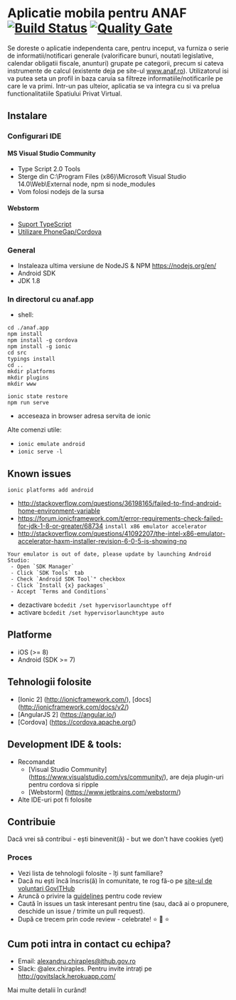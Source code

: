 # Aplicatie mobila pentru ANAF [![Build Status](https://travis-ci.org/gov-ithub/anaf-mobile.svg?branch=master)](https://travis-ci.org/gov-ithub/anaf-mobile) [![Quality Gate](https://sonarqube.com/api/badges/gate?key=govithub:anaf-mobile)](https://sonarqube.com/dashboard?id=govithub:anaf-mobile)
Se doreste o aplicatie independenta care, pentru inceput, va furniza o serie de informatii/notificari generale (valorificare bunuri, noutati legislative, calendar obligatii fiscale, anunturi) grupate pe categorii, precum si cateva instrumente de calcul (existente deja pe site-ul www.anaf.ro). Utilizatorul isi va putea seta un profil in baza caruia sa filtreze informatiile/notificarile pe care le va primi. Intr-un pas ulteior, aplicatia se va integra cu si va prelua functionalitatiile Spatiului Privat Virtual.

## Instalare

### Configurari IDE

#### MS Visual Studio Community
- Type Script 2.0 Tools
- Sterge din C:\Program Files (x86)\Microsoft Visual Studio 14.0\Web\External node, npm si node_modules
- Vom folosi nodejs de la sursa

#### Webstorm
- [Suport TypeScript](https://www.jetbrains.com/help/webstorm/2016.3/typescript-support.html)
- [Utilizare PhoneGap/Cordova](https://www.jetbrains.com/help/webstorm/2016.2/using-phonegap-cordova.html)

### General
- Instaleaza ultima versiune de NodeJS & NPM https://nodejs.org/en/
- Android SDK
- JDK 1.8

### In directorul cu anaf.app
- shell: 
```
cd ./anaf.app 
npm install
npm install -g cordova
npm install -g ionic
cd src
typings install
cd ..
mkdir platforms
mkdir plugins
mkdir www

ionic state restore
npm run serve
```
- acceseaza in browser adresa servita de ionic

Alte comenzi utile:
- `ionic emulate android`
- `ionic serve -l`

## Known issues
`ionic platforms add android` 
- http://stackoverflow.com/questions/36198165/failed-to-find-android-home-environment-variable
- https://forum.ionicframework.com/t/error-requirements-check-failed-for-jdk-1-8-or-greater/68734 
`install x86 emulator accelerator` 
- http://stackoverflow.com/questions/41092207/the-intel-x86-emulator-accelerator-haxm-installer-revision-6-0-5-is-showing-no

```
Your emulator is out of date, please update by launching Android Studio:
 - Open `SDK Manager`
 - Click `SDK Tools` tab
 - Check `Android SDK Tool`" checkbox
 - Click `Install {x} packages`
 - Accept `Terms and Conditions`
```

- dezactivare `bcdedit /set hypervisorlaunchtype off`
- activare `bcdedit /set hypervisorlaunchtype auto`

## Platforme
- iOS (>= 8)
- Android (SDK >= 7)


## Tehnologii folosite
- [Ionic 2] (http://ionicframework.com/), [docs] (http://ionicframework.com/docs/v2/)
- [AngularJS 2] (https://angular.io/)
- [Cordova] (https://cordova.apache.org/)

## Development IDE & tools:
- Recomandat 
	- [Visual Studio Community] (https://www.visualstudio.com/vs/community/), are deja plugin-uri pentru cordova si ripple
	- [Webstorm] (https://www.jetbrains.com/webstorm/)
- Alte IDE-uri pot fi folosite

## Contribuie

Dacă vrei să contribui - ești binevenit(ă) - but we don't have cookies (yet) 

### Proces
- Vezi lista de tehnologii folosite - îți sunt familiare?
- Dacă nu ești încă înscris(ă) în comunitate, te rog fă-o pe [site-ul de voluntari GovITHub](http://voluntari.ithub.gov.ro/)
- Aruncă o privire la [guidelines](https://github.com/gov-ithub/guidelines/blob/master/CODE_REVIEW.md) pentru code review 
- Caută în issues un task interesant pentru tine (sau, dacă ai o propunere, deschide un issue / trimite un pull request). 
- După ce trecem prin code review - celebrate! :star: :star2: :star:

## Cum poti intra in contact cu echipa?
- Email: alexandru.chiraples@ithub.gov.ro
- Slack: @alex.chiraples. Pentru invite intrați pe http://govitslack.herokuapp.com/

Mai multe detalii în curând! 
